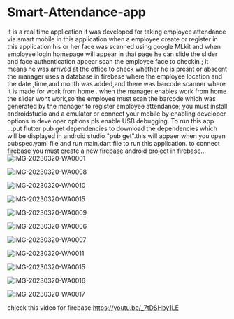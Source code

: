 # Smart-Attendance-app
it is a real time application
it was developed for taking employee attendance via smart mobile
in this application when a employee create or register in this application his or her face was scanned
using google MLkit 
and when employee login homepage will appear in that page he can slide the slider and face authentication appear scan the employee face to checkin ;
it means he was arrived at the office.to check whether he is presnt or abscent the manager uses a database in firebase 
where the employee location and the date ,time,and month was added,and there was barcode scanner where it is made for work from home .
when the manager enables work from home the slider wont work,so the employee must scan the barcode which was generated by the manager to register employee attendance;
you must install androidstudio and a emulator or connect your mobile by enabling developer options in developer options pls enable USB debugging.
To run this app ...put flutter pub get dependencies to download the dependencies which will be displayed in android studio "pub get".this will appaer when you open pubspec.yaml file
and run main.dart file to run this application.
to connect firebase you must create a new firebase android project in firebase...
![IMG-20230320-WA0001](https://user-images.githubusercontent.com/126334039/229570954-aef6beb2-ab24-4b69-b869-35357fe491e8.jpg)

![IMG-20230320-WA0008](https://user-images.githubusercontent.com/126334039/229571101-6727f925-7a87-40c0-850a-cb7f7161df59.jpg)

![IMG-20230320-WA0010](https://user-images.githubusercontent.com/126334039/229571288-7a45df46-91d4-417e-a692-66cb1067948a.jpg)

![IMG-20230320-WA0015](https://user-images.githubusercontent.com/126334039/229571332-93e61a3d-96ef-4e50-b4ce-ff51201b669b.jpg)

![IMG-20230320-WA0009](https://user-images.githubusercontent.com/126334039/229571368-6a5435f0-3086-4d1e-8991-c846f7a8766c.jpg)

![IMG-20230320-WA0006](https://user-images.githubusercontent.com/126334039/229571451-c6028f8a-276b-4d49-8632-02a1a642e314.jpg)

![IMG-20230320-WA0007](https://user-images.githubusercontent.com/126334039/229571586-33213858-577e-4e2f-8053-c77d0352e6ee.jpg)

![IMG-20230320-WA0011](https://user-images.githubusercontent.com/126334039/229571679-532b1f97-291e-4795-8c70-2f2287a9b6dd.jpg)

![IMG-20230320-WA0015](https://user-images.githubusercontent.com/126334039/229571824-44801c53-6fbc-4ac6-a9b6-4d74105ed037.jpg)

![IMG-20230320-WA0016](https://user-images.githubusercontent.com/126334039/229571852-830047df-0f40-44e9-8c19-f88290fdabd5.jpg)

![IMG-20230320-WA0017](https://user-images.githubusercontent.com/126334039/229571865-ae5d3b7e-9d18-4cf1-b7dd-aa176036baf6.jpg)

chjeck this video for firebase:https://youtu.be/_7tDSHby1LE
